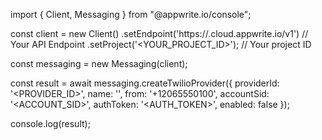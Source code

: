 import { Client, Messaging } from "@appwrite.io/console";

const client = new Client()
    .setEndpoint('https://<REGION>.cloud.appwrite.io/v1') // Your API Endpoint
    .setProject('<YOUR_PROJECT_ID>'); // Your project ID

const messaging = new Messaging(client);

const result = await messaging.createTwilioProvider({
    providerId: '<PROVIDER_ID>',
    name: '<NAME>',
    from: '+12065550100',
    accountSid: '<ACCOUNT_SID>',
    authToken: '<AUTH_TOKEN>',
    enabled: false
});

console.log(result);

